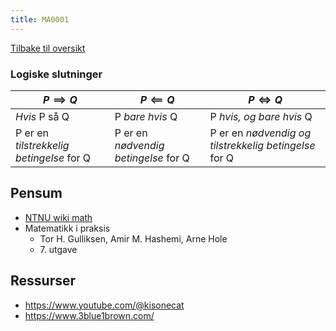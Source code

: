 ```yaml
---
title: MA0001
---
```

[Tilbake til oversikt](../README.md)

### Logiske slutninger

$P \implies Q$ | $P \impliedby Q$ | $P \iff Q$
--- | --- | ---
_Hvis_ P så Q | P _bare hvis_ Q | P _hvis, og bare hvis_ Q
P er en _tilstrekkelig betingelse_ for Q | P er en _nødvendig betingelse_ for Q | P er en _nødvendig og tilstrekkelig betingelse_ for Q

## Pensum

- [NTNU wiki math](https://wiki.math.ntnu.no/ma0001/2023h/pensum)
- Matematikk i praksis
  - Tor H. Gulliksen, Amir M. Hashemi, Arne Hole
  - 7\. utgave

## Ressurser

- <https://www.youtube.com/@kisonecat>
- <https://www.3blue1brown.com/>
